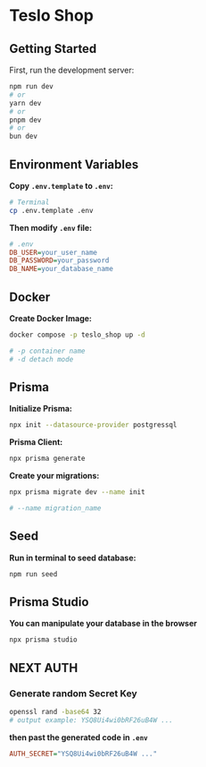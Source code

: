 # Teslo Shop

## Getting Started

First, run the development server:

```bash
npm run dev
# or
yarn dev
# or
pnpm dev
# or
bun dev
```

## Environment Variables

**Copy ```.env.template``` to ```.env```:**

```bash
# Terminal
cp .env.template .env
```

**Then modify ```.env``` file:**

```ini
# .env
DB_USER=your_user_name
DB_PASSWORD=your_password
DB_NAME=your_database_name
```

## Docker

**Create Docker Image:**

```bash
docker compose -p teslo_shop up -d

# -p container name
# -d detach mode
```

## Prisma

**Initialize Prisma:**

```bash
npx init --datasource-provider postgressql
```

**Prisma Client:**

```bash
npx prisma generate
```

**Create your migrations:**

```bash
npx prisma migrate dev --name init

# --name migration_name
```

## Seed

**Run in terminal to seed database:**

```bash
npm run seed
```

## Prisma Studio

**You can manipulate your database in the browser**

```bash
npx prisma studio
```

## NEXT AUTH

### Generate random Secret Key

```bash
openssl rand -base64 32
# output example: YSQ8Ui4wi0bRF26uB4W ...
```

**then past the generated code in ```.env```**

```ini
AUTH_SECRET="YSQ8Ui4wi0bRF26uB4W ..."
```
